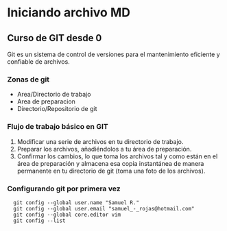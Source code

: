 # Iniciando archivo MD

## Curso de GIT desde 0

Git es un sistema de control de versiones para el mantenimiento eficiente y confiable de archivos.

### Zonas de git

- Area/Directorio de trabajo
- Area de preparacion
- Directorio/Repositorio de git

### Flujo de trabajo básico en GIT

1. Modificar una serie de archivos en tu directorio de trabajo.
2. Preparar los archivos, añadiéndolos a tu área de preparación.
3. Confirmar los cambios, lo que toma los archivos tal y como están en el área de preparación y almacena esa copia instantánea de manera permanente en tu directorio de git (toma una foto de los archivos).

### Configurando git por primera vez
```git
  git config --global user.name "Samuel R."
  git config --global user.email "samuel_-_rojas@hotmail.com"
  git config --global core.editor vim
  git config --list
```
